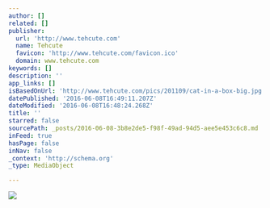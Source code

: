 ```yaml
---
author: []
related: []
publisher:
  url: 'http://www.tehcute.com'
  name: Tehcute
  favicon: 'http://www.tehcute.com/favicon.ico'
  domain: www.tehcute.com
keywords: []
description: ''
app_links: []
isBasedOnUrl: 'http://www.tehcute.com/pics/201109/cat-in-a-box-big.jpg'
datePublished: '2016-06-08T16:49:11.207Z'
dateModified: '2016-06-08T16:48:24.268Z'
title: ''
starred: false
sourcePath: _posts/2016-06-08-3b8e2de5-f98f-49ad-94d5-aee5e453c6c8.md
inFeed: true
hasPage: false
inNav: false
_context: 'http://schema.org'
_type: MediaObject

---
```

<article style=""><img src="http://www.tehcute.com/pics/201109/cat-in-a-box-big.jpg" /></article>